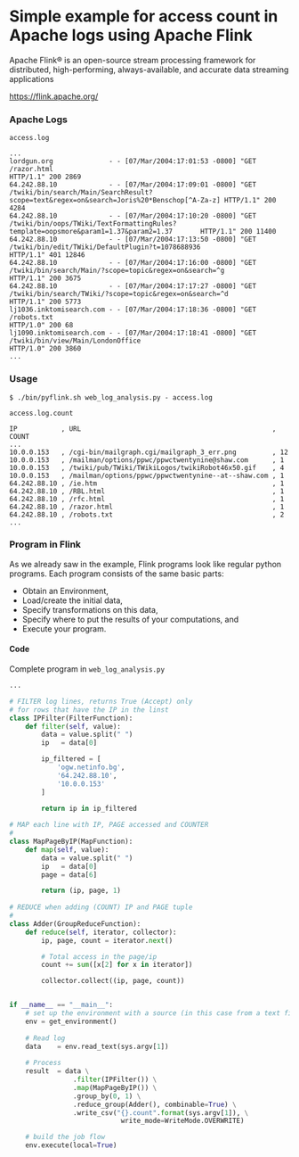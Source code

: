 
# Simple example for access count in Apache logs using Apache Flink

Apache Flink® is an open-source stream processing framework for distributed, high-performing, always-available, and accurate data streaming applications

https://flink.apache.org/


### Apache Logs 

```access.log```

```
...
lordgun.org              - - [07/Mar/2004:17:01:53 -0800] "GET /razor.html                                                                               HTTP/1.1" 200 2869
64.242.88.10             - - [07/Mar/2004:17:09:01 -0800] "GET /twiki/bin/search/Main/SearchResult?scope=text&regex=on&search=Joris%20*Benschop[^A-Za-z] HTTP/1.1" 200 4284
64.242.88.10             - - [07/Mar/2004:17:10:20 -0800] "GET /twiki/bin/oops/TWiki/TextFormattingRules?template=oopsmore&param1=1.37&param2=1.37       HTTP/1.1" 200 11400
64.242.88.10             - - [07/Mar/2004:17:13:50 -0800] "GET /twiki/bin/edit/TWiki/DefaultPlugin?t=1078688936                                          HTTP/1.1" 401 12846
64.242.88.10             - - [07/Mar/2004:17:16:00 -0800] "GET /twiki/bin/search/Main/?scope=topic&regex=on&search=^g                                    HTTP/1.1" 200 3675
64.242.88.10             - - [07/Mar/2004:17:17:27 -0800] "GET /twiki/bin/search/TWiki/?scope=topic&regex=on&search=^d                                   HTTP/1.1" 200 5773
lj1036.inktomisearch.com - - [07/Mar/2004:17:18:36 -0800] "GET /robots.txt                                                                               HTTP/1.0" 200 68
lj1090.inktomisearch.com - - [07/Mar/2004:17:18:41 -0800] "GET /twiki/bin/view/Main/LondonOffice                                                         HTTP/1.0" 200 3860
...
```


### Usage

```
$ ./bin/pyflink.sh web_log_analysis.py - access.log 

```


```access.log.count```

```
IP           , URL                                                , COUNT
...
10.0.0.153   , /cgi-bin/mailgraph.cgi/mailgraph_3_err.png         , 12
10.0.0.153   , /mailman/options/ppwc/ppwctwentynine@shaw.com      , 1
10.0.0.153   , /twiki/pub/TWiki/TWikiLogos/twikiRobot46x50.gif    , 4
10.0.0.153   , /mailman/options/ppwc/ppwctwentynine--at--shaw.com , 1
64.242.88.10 , /ie.htm                                            , 1
64.242.88.10 , /RBL.html                                          , 1
64.242.88.10 , /rfc.html                                          , 1
64.242.88.10 , /razor.html                                        , 1
64.242.88.10 , /robots.txt                                        , 2
...
```

### Program in Flink

As we already saw in the example, Flink programs look like regular python programs. Each program consists of the same basic parts:

* Obtain an Environment,
* Load/create the initial data,
* Specify transformations on this data,
* Specify where to put the results of your computations, and
* Execute your program.

#### Code

Complete program in ```web_log_analysis.py```

```python
...

# FILTER log lines, returns True (Accept) only
# for rows that have the IP in the linst
class IPFilter(FilterFunction):
    def filter(self, value):
        data = value.split(" ")
        ip   = data[0]

        ip_filtered = [
            'ogw.netinfo.bg',
            '64.242.88.10',
            '10.0.0.153'
        ]
        
        return ip in ip_filtered

# MAP each line with IP, PAGE accessed and COUNTER
#
class MapPageByIP(MapFunction):
    def map(self, value):
        data = value.split(" ")
        ip   = data[0]
        page = data[6]

        return (ip, page, 1)
            
# REDUCE when adding (COUNT) IP and PAGE tuple
#
class Adder(GroupReduceFunction):
    def reduce(self, iterator, collector):
        ip, page, count = iterator.next()

        # Total access in the page/ip
        count += sum([x[2] for x in iterator])

        collector.collect((ip, page, count))


if __name__ == "__main__":
    # set up the environment with a source (in this case from a text file
    env = get_environment()
    
    # Read log
    data    = env.read_text(sys.argv[1])
    
    # Process
    result  = data \
                .filter(IPFilter()) \
                .map(MapPageByIP()) \
                .group_by(0, 1) \
                .reduce_group(Adder(), combinable=True) \
                .write_csv("{}.count".format(sys.argv[1]), \
                            write_mode=WriteMode.OVERWRITE)

    # build the job flow
    env.execute(local=True)
```